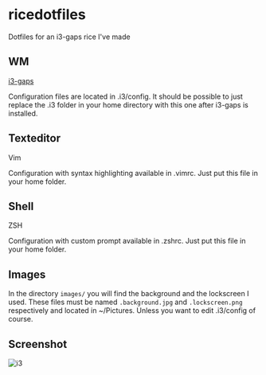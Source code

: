 # ricedotfiles
Dotfiles for an i3-gaps rice I've made

## WM
[i3-gaps](https://github.com/Airblader/i3)

Configuration files are located in .i3/config. It should be possible to just replace the .i3 folder in your home directory with this one after i3-gaps is installed.

## Texteditor
Vim

Configuration with syntax highlighting available in .vimrc. Just put this file in your home folder.

## Shell
ZSH

Configuration with custom prompt available in .zshrc. Just put this file in your home folder.

## Images

In the directory `images/` you will find the background and the lockscreen I used. These files must be named `.background.jpg` and `.lockscreen.png` respectively and located in ~/Pictures. Unless you want to edit .i3/config of course.

## Screenshot

![i3](http://i.imgur.com/dxNRCjU.png)
